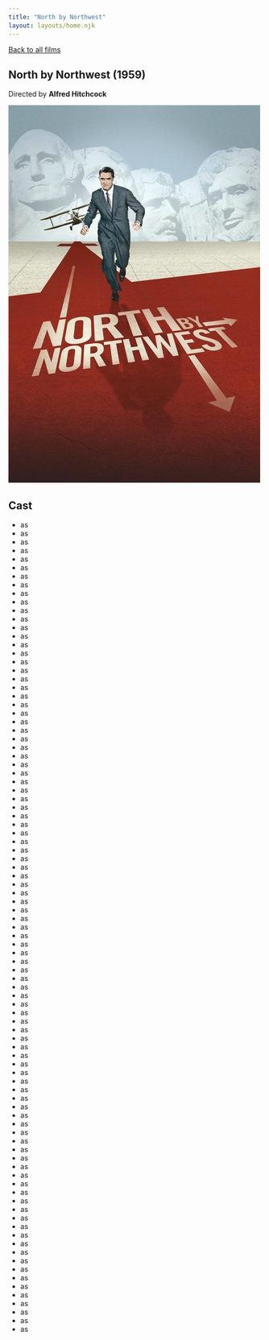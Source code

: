 ```yaml
---
title: "North by Northwest"
layout: layouts/home.njk
---
```


<a href="../">Back to all films</a>

<article class="film">
  <h1>North by Northwest (1959)</h1>

  <p class="director">
    Directed by <strong>Alfred Hitchcock</strong>
  </p>

  <img src="../films/posters/north-by-northwest.jpg" alt="">

  <h2>
    Cast
  </h2>
  <ul>
    <li><strong></strong> as <em></em></li>
<li><strong></strong> as <em></em></li>
<li><strong></strong> as <em></em></li>
<li><strong></strong> as <em></em></li>
<li><strong></strong> as <em></em></li>
<li><strong></strong> as <em></em></li>
<li><strong></strong> as <em></em></li>
<li><strong></strong> as <em></em></li>
<li><strong></strong> as <em></em></li>
<li><strong></strong> as <em></em></li>
<li><strong></strong> as <em></em></li>
<li><strong></strong> as <em></em></li>
<li><strong></strong> as <em></em></li>
<li><strong></strong> as <em></em></li>
<li><strong></strong> as <em></em></li>
<li><strong></strong> as <em></em></li>
<li><strong></strong> as <em></em></li>
<li><strong></strong> as <em></em></li>
<li><strong></strong> as <em></em></li>
<li><strong></strong> as <em></em></li>
<li><strong></strong> as <em></em></li>
<li><strong></strong> as <em></em></li>
<li><strong></strong> as <em></em></li>
<li><strong></strong> as <em></em></li>
<li><strong></strong> as <em></em></li>
<li><strong></strong> as <em></em></li>
<li><strong></strong> as <em></em></li>
<li><strong></strong> as <em></em></li>
<li><strong></strong> as <em></em></li>
<li><strong></strong> as <em></em></li>
<li><strong></strong> as <em></em></li>
<li><strong></strong> as <em></em></li>
<li><strong></strong> as <em></em></li>
<li><strong></strong> as <em></em></li>
<li><strong></strong> as <em></em></li>
<li><strong></strong> as <em></em></li>
<li><strong></strong> as <em></em></li>
<li><strong></strong> as <em></em></li>
<li><strong></strong> as <em></em></li>
<li><strong></strong> as <em></em></li>
<li><strong></strong> as <em></em></li>
<li><strong></strong> as <em></em></li>
<li><strong></strong> as <em></em></li>
<li><strong></strong> as <em></em></li>
<li><strong></strong> as <em></em></li>
<li><strong></strong> as <em></em></li>
<li><strong></strong> as <em></em></li>
<li><strong></strong> as <em></em></li>
<li><strong></strong> as <em></em></li>
<li><strong></strong> as <em></em></li>
<li><strong></strong> as <em></em></li>
<li><strong></strong> as <em></em></li>
<li><strong></strong> as <em></em></li>
<li><strong></strong> as <em></em></li>
<li><strong></strong> as <em></em></li>
<li><strong></strong> as <em></em></li>
<li><strong></strong> as <em></em></li>
<li><strong></strong> as <em></em></li>
<li><strong></strong> as <em></em></li>
<li><strong></strong> as <em></em></li>
<li><strong></strong> as <em></em></li>
<li><strong></strong> as <em></em></li>
<li><strong></strong> as <em></em></li>
<li><strong></strong> as <em></em></li>
<li><strong></strong> as <em></em></li>
<li><strong></strong> as <em></em></li>
<li><strong></strong> as <em></em></li>
<li><strong></strong> as <em></em></li>
<li><strong></strong> as <em></em></li>
<li><strong></strong> as <em></em></li>
<li><strong></strong> as <em></em></li>
<li><strong></strong> as <em></em></li>
<li><strong></strong> as <em></em></li>
<li><strong></strong> as <em></em></li>
<li><strong></strong> as <em></em></li>
<li><strong></strong> as <em></em></li>
<li><strong></strong> as <em></em></li>
<li><strong></strong> as <em></em></li>
<li><strong></strong> as <em></em></li>
<li><strong></strong> as <em></em></li>
<li><strong></strong> as <em></em></li>
<li><strong></strong> as <em></em></li>
<li><strong></strong> as <em></em></li>
<li><strong></strong> as <em></em></li>
<li><strong></strong> as <em></em></li>
<li><strong></strong> as <em></em></li>
<li><strong></strong> as <em></em></li>
<li><strong></strong> as <em></em></li>
<li><strong></strong> as <em></em></li>
<li><strong></strong> as <em></em></li>
<li><strong></strong> as <em></em></li>
<li><strong></strong> as <em></em></li>
<li><strong></strong> as <em></em></li>
<li><strong></strong> as <em></em></li>
<li><strong></strong> as <em></em></li>
  </ul>
</article>

